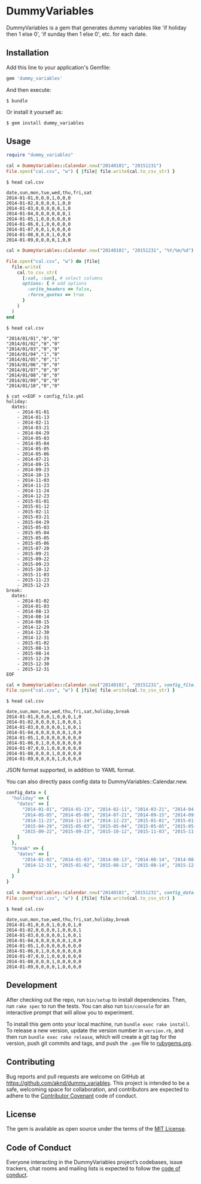 # DummyVariables

DummyVariables is a gem that generates dummy variables like 'if holiday then 1 else 0', 'if sunday then 1 else 0', etc. for each date.

## Installation

Add this line to your application's Gemfile:

```ruby
gem 'dummy_variables'
```

And then execute:

    $ bundle

Or install it yourself as:

    $ gem install dummy_variables

## Usage

```ruby
require "dummy_variables"
```

```ruby
cal = DummyVariables::Calendar.new("20140101", "20151231")
File.open("cal.csv", "w") { |file| file.write(cal.to_csv_str) }
```

    $ head cal.csv

```
date,sun,mon,tue,wed,thu,fri,sat
2014-01-01,0,0,0,1,0,0,0
2014-01-02,0,0,0,0,1,0,0
2014-01-03,0,0,0,0,0,1,0
2014-01-04,0,0,0,0,0,0,1
2014-01-05,1,0,0,0,0,0,0
2014-01-06,0,1,0,0,0,0,0
2014-01-07,0,0,1,0,0,0,0
2014-01-08,0,0,0,1,0,0,0
2014-01-09,0,0,0,0,1,0,0
```

```ruby
cal = DummyVariables::Calendar.new("20140101", "20151231", "%Y/%m/%d") # add date format

File.open("cal.csv", "w") do |file|
  file.write(
    cal.to_csv_str(
      [:sat, :sun], # select columns
      options: { # add options
        :write_headers => false,
        :force_quotes => true
      }
    )
  )
end
```

    $ head cal.csv

```
"2014/01/01","0","0"
"2014/01/02","0","0"
"2014/01/03","0","0"
"2014/01/04","1","0"
"2014/01/05","0","1"
"2014/01/06","0","0"
"2014/01/07","0","0"
"2014/01/08","0","0"
"2014/01/09","0","0"
"2014/01/10","0","0"
```

```
$ cat <<EOF > config_file.yml
holiday:
  dates:
    - 2014-01-01
    - 2014-01-13
    - 2014-02-11
    - 2014-03-21
    - 2014-04-29
    - 2014-05-03
    - 2014-05-04
    - 2014-05-05
    - 2014-05-06
    - 2014-07-21
    - 2014-09-15
    - 2014-09-23
    - 2014-10-13
    - 2014-11-03
    - 2014-11-23
    - 2014-11-24
    - 2014-12-23
    - 2015-01-01
    - 2015-01-12
    - 2015-02-11
    - 2015-03-21
    - 2015-04-29
    - 2015-05-03
    - 2015-05-04
    - 2015-05-05
    - 2015-05-06
    - 2015-07-20
    - 2015-09-21
    - 2015-09-22
    - 2015-09-23
    - 2015-10-12
    - 2015-11-03
    - 2015-11-23
    - 2015-12-23
break:
  dates:
    - 2014-01-02
    - 2014-01-03
    - 2014-08-13
    - 2014-08-14
    - 2014-08-15
    - 2014-12-29
    - 2014-12-30
    - 2014-12-31
    - 2015-01-02
    - 2015-08-13
    - 2015-08-14
    - 2015-12-29
    - 2015-12-30
    - 2015-12-31
EOF
```

```ruby
cal = DummyVariables::Calendar.new("20140101", "20151231", config_file: "config_file.yml")
File.open("cal.csv", "w") { |file| file.write(cal.to_csv_str) }
```

    $ head cal.csv

```
date,sun,mon,tue,wed,thu,fri,sat,holiday,break
2014-01-01,0,0,0,1,0,0,0,1,0
2014-01-02,0,0,0,0,1,0,0,0,1
2014-01-03,0,0,0,0,0,1,0,0,1
2014-01-04,0,0,0,0,0,0,1,0,0
2014-01-05,1,0,0,0,0,0,0,0,0
2014-01-06,0,1,0,0,0,0,0,0,0
2014-01-07,0,0,1,0,0,0,0,0,0
2014-01-08,0,0,0,1,0,0,0,0,0
2014-01-09,0,0,0,0,1,0,0,0,0
```

JSON format supported, in addition to YAML format.

You can also directly pass config data to DummyVariables::Calendar.new.

```ruby
config_data = {
  "holiday" => {
    "dates" => [
      "2014-01-01", "2014-01-13", "2014-02-11", "2014-03-21", "2014-04-29", "2014-05-03", "2014-05-04",
      "2014-05-05", "2014-05-06", "2014-07-21", "2014-09-15", "2014-09-23", "2014-10-13", "2014-11-03",
      "2014-11-23", "2014-11-24", "2014-12-23", "2015-01-01", "2015-01-12", "2015-02-11", "2015-03-21",
      "2015-04-29", "2015-05-03", "2015-05-04", "2015-05-05", "2015-05-06", "2015-07-20", "2015-09-21",
      "2015-09-22", "2015-09-23", "2015-10-12", "2015-11-03", "2015-11-23", "2015-12-23"
    ]
  },
  "break" => {
    "dates" => [
      "2014-01-02", "2014-01-03", "2014-08-13", "2014-08-14", "2014-08-15", "2014-12-29", "2014-12-30",
      "2014-12-31", "2015-01-02", "2015-08-13", "2015-08-14", "2015-12-29", "2015-12-30", "2015-12-31"
    ]
  }
}

cal = DummyVariables::Calendar.new("20140101", "20151231", config_data: config_data)
File.open("cal.csv", "w") { |file| file.write(cal.to_csv_str) }
```

    $ head cal.csv

```
date,sun,mon,tue,wed,thu,fri,sat,holiday,break
2014-01-01,0,0,0,1,0,0,0,1,0
2014-01-02,0,0,0,0,1,0,0,0,1
2014-01-03,0,0,0,0,0,1,0,0,1
2014-01-04,0,0,0,0,0,0,1,0,0
2014-01-05,1,0,0,0,0,0,0,0,0
2014-01-06,0,1,0,0,0,0,0,0,0
2014-01-07,0,0,1,0,0,0,0,0,0
2014-01-08,0,0,0,1,0,0,0,0,0
2014-01-09,0,0,0,0,1,0,0,0,0
```

## Development

After checking out the repo, run `bin/setup` to install dependencies. Then, run `rake spec` to run the tests. You can also run `bin/console` for an interactive prompt that will allow you to experiment.

To install this gem onto your local machine, run `bundle exec rake install`. To release a new version, update the version number in `version.rb`, and then run `bundle exec rake release`, which will create a git tag for the version, push git commits and tags, and push the `.gem` file to [rubygems.org](https://rubygems.org).

## Contributing

Bug reports and pull requests are welcome on GitHub at https://github.com/aknd/dummy_variables. This project is intended to be a safe, welcoming space for collaboration, and contributors are expected to adhere to the [Contributor Covenant](http://contributor-covenant.org) code of conduct.

## License

The gem is available as open source under the terms of the [MIT License](http://opensource.org/licenses/MIT).

## Code of Conduct

Everyone interacting in the DummyVariables project’s codebases, issue trackers, chat rooms and mailing lists is expected to follow the [code of conduct](https://github.com/aknd/dummy_variables/blob/master/CODE_OF_CONDUCT.md).

